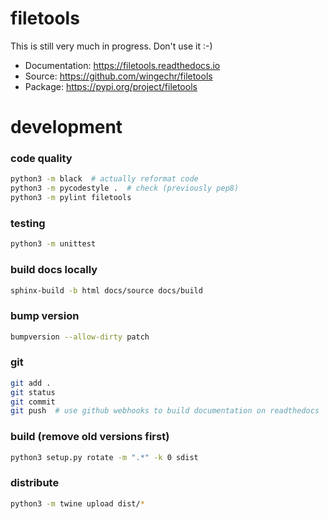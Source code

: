 # filetools

This is still very much in progress. Don't use it :-)

* Documentation: https://filetools.readthedocs.io
* Source: https://github.com/wingechr/filetools
* Package: https://pypi.org/project/filetools

# development

### code quality
```bash
python3 -m black  # actually reformat code
python3 -m pycodestyle .  # check (previously pep8)
python3 -m pylint filetools
```

### testing
```bash
python3 -m unittest
```

### build docs locally
```bash
sphinx-build -b html docs/source docs/build
```

### bump version
```bash
bumpversion --allow-dirty patch
```

### git
```bash
git add .
git status
git commit
git push  # use github webhooks to build documentation on readthedocs
```

### build (remove old versions first)
```bash
python3 setup.py rotate -m ".*" -k 0 sdist
```

### distribute
```bash
python3 -m twine upload dist/*
```
